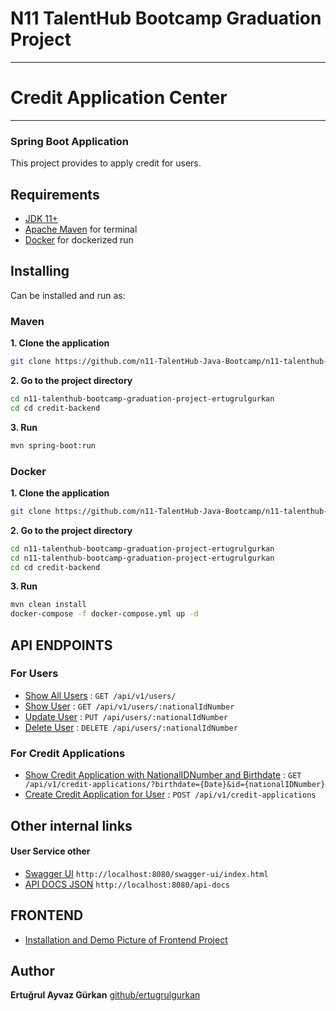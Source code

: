 # N11 TalentHub Bootcamp Graduation Project
___
# Credit Application Center
___
### Spring Boot Application

This project provides to apply credit for users.

## Requirements

* [JDK 11+](https://www.oracle.com/java/technologies/javase-downloads.html)
* [Apache Maven](https://maven.apache.org/download.cgi) for terminal
* [Docker](https://www.docker.com/) for dockerized run

## Installing
Can be installed and run as:
### Maven
**1. Clone the application**

```bash
git clone https://github.com/n11-TalentHub-Java-Bootcamp/n11-talenthub-bootcamp-graduation-project-ertugrulgurkan.git
```
**2. Go to the project directory**
```bash
cd n11-talenthub-bootcamp-graduation-project-ertugrulgurkan
cd cd credit-backend
```
**3. Run**
```bash
mvn spring-boot:run
```
### Docker
**1. Clone the application**

```bash
git clone https://github.com/n11-TalentHub-Java-Bootcamp/n11-talenthub-bootcamp-graduation-project-ertugrulgurkan.git
```
**2. Go to the project directory**
```bash
cd n11-talenthub-bootcamp-graduation-project-ertugrulgurkan
cd n11-talenthub-bootcamp-graduation-project-ertugrulgurkan
cd cd credit-backend
```
**3. Run**
```bash
mvn clean install
docker-compose -f docker-compose.yml up -d
```


## API ENDPOINTS

### For Users

* [Show All Users](docs/api/users/show-users.md) : `GET /api/v1/users/`
* [Show User](docs/api/users/show-user.md) : `GET /api/v1/users/:nationalIdNumber`
* [Update User](docs/api/users/update-user.md) : `PUT /api/users/:nationalIdNumber`
* [Delete User](docs/api/users/delete-user.md) : `DELETE /api/users/:nationalIdNumber`

### For Credit Applications

* [Show Credit Application with NationalIDNumber and Birthdate](docs/api/credits/find-credit-applications-of-user.md) : `GET /api/v1/credit-applications/?birthdate={Date}&id={nationalIDNumber}`
* [Create Credit Application for User](docs/api/credits/create-credit-application.md) : `POST /api/v1/credit-applications`

## Other internal links
#### User Service other
* [Swagger UI](http://localhost:8080/swagger-ui/index.html) `http://localhost:8080/swagger-ui/index.html`
* [API DOCS JSON](http://localhost:8080/swagger-ui/index.html) `http://localhost:8080/api-docs`


## FRONTEND
* [Installation and Demo Picture of Frontend Project](credit-frontend/README.md)


## Author
**Ertuğrul Ayvaz Gürkan**
[github/ertugrulgurkan](https://github.com/ertugrulgurkan)